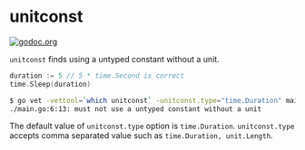 # unitconst

[![godoc.org][godoc-badge]][godoc]

`unitconst` finds using a untyped constant without a unit.

```go
duration := 5 // 5 * time.Second is correct
time.Sleep(duration)
```

```sh
$ go vet -vettool=`which unitconst` -unitconst.type="time.Duration" main.go
./main.go:6:13: must not use a untyped constant without a unit
```

The default value of `unitconst.type` option is `time.Duration`.
`unitconst.type` accepts comma separated value such as `time.Duration, unit.Length`.

<!-- links -->
[godoc]: https://godoc.org/github.com/gostaticanalysis/unitconst
[godoc-badge]: https://img.shields.io/badge/godoc-reference-4F73B3.svg?style=flat-square&label=%20godoc.org

